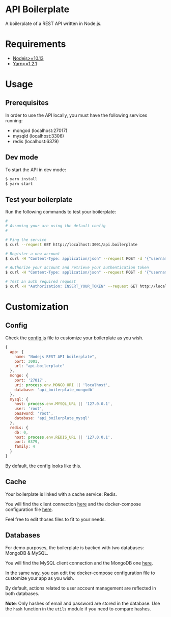 # API Boilerplate

A boilerplate of a REST API written in Node.js.

# Requirements

- [Nodejs>=10.13](https://nodejs.org/en/)
- [Yarn>=1.2.1](https://yarnpkg.com/fr/)

# Usage

## Prerequisites

  In order to use the API locally, you must have the following services running:
- mongod (localhost:27017)
- mysqld (localhost:3306)
- redis (localhost:6379)

## Dev mode

To start the API in dev mode:

```bash
$ yarn install
$ yarn start
```

## Test your boilerplate

Run the following commands to test your boilerplate:

 ```bash
#
# Assuming your are using the default config
#

# Ping the service 
$ curl --request GET http://localhost:3001/api.boilerplate

# Register a new account
$ curl -H "Content-Type: application/json" --request POST -d '{"username":"test", "email":"test@test.com", "password":"test"}' http://localhost:3001/api.boilerplate/register

# Authorize your account and retrieve your authentication token
$ curl -H "Content-Type: application/json" --request POST -d '{"username":"test", "password":"test"}' http://localhost:3001/api.boilerplate/authorize

# Test an auth required request
$ curl -H "Authorization: INSERT_YOUR_TOKEN" --request GET http://localhost:3001/api.boilerplate/hello
 ```

# Customization

## Config
Check the [config.js](https://github.com/TommyStarK/REST-API-Node-Boilerplate/blob/master/api/src/config.js) file to customize your boilerplate as you wish. 
    
  ```js
  {
    app: {
      name: "Nodejs REST API boilerplate",
      port: 3001,
      url: "api.boilerplate"
    },
    mongo: {
      port: '27017',
      uri: process.env.MONGO_URI || 'localhost',
      database: 'api_boilerplate_mongodb'
    },
    mysql: {
      host: process.env.MYSQL_URL || '127.0.0.1',
      user: 'root',
      password: 'root',
      database: 'api_boilerplate_mysql'
    },
    redis: {
      db: 0,
      host: process.env.REDIS_URL || '127.0.0.1',
      port: 6379,
      family: 4
    }
  }
  ```

By default, the config looks like this.


## Cache

Your boilerplate is linked with a cache service: Redis. 

You will find the client connection [here](https://github.com/TommyStarK/REST-API-Node-Boilerplate/blob/master/api/src/cache/redis.js) and the docker-compose configuration file [here](https://github.com/TommyStarK/REST-API-Node-Boilerplate/blob/master/docker-compose.yml). 

Feel free to edit thoses files to fit to your needs.




## Databases

For demo purposes, the boilerplate is backed with two databases: MongoDB & MySQL.

You will find the MySQL client connection and the MongoDB one [here](https://github.com/TommyStarK/REST-API-Node-Boilerplate/tree/master/api/src/database).

In the same way, you can edit the docker-compose configuration file to customize your app as you wish.

By default, actions related to user account management are reflected in both databases.

**Note**: Only hashes of email and password are stored in the database. Use the `hash` function in the 
`utils` module if you need to compare hashes.
